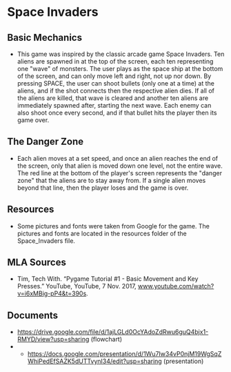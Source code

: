 # Space Invaders

##  Basic Mechanics
* This game was inspired by the classic arcade game Space Invaders. Ten aliens are spawned in at the top of the screen, each ten representing one "wave" of monsters. The user plays as the space ship at the bottom of the screen, and can only move left and right, not up nor down. By pressing SPACE, the user can shoot bullets (only one at a time) at the aliens, and if the shot connects then the respective alien dies. If all of the aliens are killed, that wave is cleared and another ten aliens are immediately spawned after, starting the next wave. Each enemy can also shoot once every second, and if that bullet hits the player then its game over. 
##  The Danger Zone
* Each alien moves at a set speed, and once an alien reaches the end of the screen, only that alien is moved down one level, not the entire wave. The red line at the bottom of the player's screen represents the "danger zone" that the aliens are to stay away from. If a single alien moves beyond that line, then the player loses and the game is over. 

##  Resources
* Some pictures and fonts were taken from Google for the game. The pictures and fonts are located in the resources folder of the Space_Invaders file.

##  MLA Sources
* Tim, Tech With. “Pygame Tutorial #1 - Basic Movement and Key Presses.” YouTube, YouTube, 7 Nov. 2017, www.youtube.com/watch?v=i6xMBig-pP4&t=390s.

##  Documents
* https://drive.google.com/file/d/1ajLGLd0OcYAdoZdRwu6guQ4bjx1-RMYD/view?usp=sharing (flowchart)
* * https://docs.google.com/presentation/d/1Wu7Iw34vP0njM19WgSqZWhiPedEfSAZK5dUTTvynI34/edit?usp=sharing (presentation)
